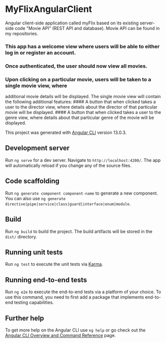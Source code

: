 # MyFlixAngularClient

Angular client-side application called myFlix based on its existing server-side code "Movie API" (REST API and database).
Movie API can be found in my repositories.

### This app has a welcome view where users will be able to either log in or register an account.
### Once authenticated, the user should now view all movies.
### Upon clicking on a particular movie, users will be taken to a single movie view, where 
  additional movie details will be displayed. The single movie view will contain the following 
  additional features: 
      #### A button that when clicked takes a user to the ​director view​, where details about the 
      director of that particular movie will be displayed. 
      #### A button that when clicked takes a user to the ​genre view​, where details about that 
      particular genre of the movie will be displayed. 
      
      
This project was generated with [Angular CLI](https://github.com/angular/angular-cli) version 13.0.3.

## Development server

Run `ng serve` for a dev server. Navigate to `http://localhost:4200/`. The app will automatically reload if you change any of the source files.

## Code scaffolding

Run `ng generate component component-name` to generate a new component. You can also use `ng generate directive|pipe|service|class|guard|interface|enum|module`.

## Build

Run `ng build` to build the project. The build artifacts will be stored in the `dist/` directory.

## Running unit tests

Run `ng test` to execute the unit tests via [Karma](https://karma-runner.github.io).

## Running end-to-end tests

Run `ng e2e` to execute the end-to-end tests via a platform of your choice. To use this command, you need to first add a package that implements end-to-end testing capabilities.

## Further help

To get more help on the Angular CLI use `ng help` or go check out the [Angular CLI Overview and Command Reference](https://angular.io/cli) page.
